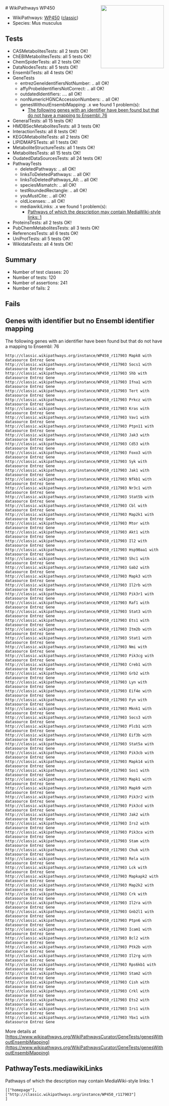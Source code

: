 <img style="float: right; width: 200px" src="https://upload.wikimedia.org/wikipedia/commons/thumb/8/83/Wplogo_with_text_500.png/640px-Wplogo_with_text_500.png" />
# WikiPathways WP450

* WikiPathways: [WP450](https://wikipathways.org/pathways/WP450) ([classic](https://classic.wikipathways.org/instance/WP450))
* Species: Mus musculus
## Tests
* CASMetabolitesTests: all 2 tests OK!
* ChEBIMetabolitesTests: all 5 tests OK!
* ChemSpiderTests: all 2 tests OK!
* DataNodesTests: all 5 tests OK!
* EnsemblTests: all 4 tests OK!
* GeneTests
    * entrezGeneIdentifiersNotNumber: .. all OK!
    * affyProbeIdentifiersNotCorrect: .. all OK!
    * outdatedIdentifiers: .... all OK!
    * nonNumericHGNCAccessionNumbers: .. all OK!
    * genesWithoutEnsemblMapping: .x we found 1 problem(s):
        * [The following genes with an identifier have been found but that do not have a mapping to Ensembl: 76](#c4e543cd)
* GeneralTests: all 15 tests OK!
* HMDBSecMetabolitesTests: all 3 tests OK!
* InteractionTests: all 8 tests OK!
* KEGGMetaboliteTests: all 2 tests OK!
* LIPIDMAPSTests: all 1 tests OK!
* MetaboliteStructureTests: all 1 tests OK!
* MetabolitesTests: all 15 tests OK!
* OudatedDataSourcesTests: all 24 tests OK!
* PathwayTests
    * deletedPathways: .. all OK!
    * linksToDeletedPathways: .. all OK!
    * linksToDeletedPathways_All: .. all OK!
    * speciesMismatch: .. all OK!
    * testRoundedRectangle: .. all OK!
    * youMustCite: .. all OK!
    * oldLicenses: .. all OK!
    * mediawikiLinks: .x we found 1 problem(s):
        * [Pathways of which the description may contain MediaWiki-style links: 1](#da69cf45)
* ProteinsTests: all 2 tests OK!
* PubChemMetabolitesTests: all 3 tests OK!
* ReferencesTests: all 6 tests OK!
* UniProtTests: all 5 tests OK!
* WikidataTests: all 4 tests OK!


## Summary

* Number of test classes: 20
* Number of tests: 120
* Number of assertions: 241
* Number of fails: 2

## Fails

<a name="c4e543cd" />

## Genes with identifier but no Ensembl identifier mapping

The following genes with an identifier have been found but that do not have a mapping to Ensembl: 76
```
http://classic.wikipathways.org/instance/WP450_r117903 Mapk8 with datasource Entrez Gene
http://classic.wikipathways.org/instance/WP450_r117903 Socs1 with datasource Entrez Gene
http://classic.wikipathways.org/instance/WP450_r117903 Shb with datasource Entrez Gene
http://classic.wikipathways.org/instance/WP450_r117903 Ifna1 with datasource Entrez Gene
http://classic.wikipathways.org/instance/WP450_r117903 Tert with datasource Entrez Gene
http://classic.wikipathways.org/instance/WP450_r117903 Prkcz with datasource Entrez Gene
http://classic.wikipathways.org/instance/WP450_r117903 Kras with datasource Entrez Gene
http://classic.wikipathways.org/instance/WP450_r117903 Vav1 with datasource Entrez Gene
http://classic.wikipathways.org/instance/WP450_r117903 Ptpn11 with datasource Entrez Gene
http://classic.wikipathways.org/instance/WP450_r117903 Jak3 with datasource Entrez Gene
http://classic.wikipathways.org/instance/WP450_r117903 Cd53 with datasource Entrez Gene
http://classic.wikipathways.org/instance/WP450_r117903 Foxo3 with datasource Entrez Gene
http://classic.wikipathways.org/instance/WP450_r117903 Syk with datasource Entrez Gene
http://classic.wikipathways.org/instance/WP450_r117903 Jak1 with datasource Entrez Gene
http://classic.wikipathways.org/instance/WP450_r117903 Nfkb1 with datasource Entrez Gene
http://classic.wikipathways.org/instance/WP450_r117903 Nr3c1 with datasource Entrez Gene
http://classic.wikipathways.org/instance/WP450_r117903 Stat5b with datasource Entrez Gene
http://classic.wikipathways.org/instance/WP450_r117903 Cbl with datasource Entrez Gene
http://classic.wikipathways.org/instance/WP450_r117903 Map2k1 with datasource Entrez Gene
http://classic.wikipathways.org/instance/WP450_r117903 Mtor with datasource Entrez Gene
http://classic.wikipathways.org/instance/WP450_r117903 Akt1 with datasource Entrez Gene
http://classic.wikipathways.org/instance/WP450_r117903 Il2 with datasource Entrez Gene
http://classic.wikipathways.org/instance/WP450_r117903 Hsp90aa1 with datasource Entrez Gene
http://classic.wikipathways.org/instance/WP450_r117903 Shc1 with datasource Entrez Gene
http://classic.wikipathways.org/instance/WP450_r117903 Gab2 with datasource Entrez Gene
http://classic.wikipathways.org/instance/WP450_r117903 Mapk3 with datasource Entrez Gene
http://classic.wikipathways.org/instance/WP450_r117903 Il2rb with datasource Entrez Gene
http://classic.wikipathways.org/instance/WP450_r117903 Pik3r1 with datasource Entrez Gene
http://classic.wikipathways.org/instance/WP450_r117903 Raf1 with datasource Entrez Gene
http://classic.wikipathways.org/instance/WP450_r117903 Stat3 with datasource Entrez Gene
http://classic.wikipathways.org/instance/WP450_r117903 Ets1 with datasource Entrez Gene
http://classic.wikipathways.org/instance/WP450_r117903 Itm2b with datasource Entrez Gene
http://classic.wikipathways.org/instance/WP450_r117903 Stat1 with datasource Entrez Gene
http://classic.wikipathways.org/instance/WP450_r117903 Nmi with datasource Entrez Gene
http://classic.wikipathways.org/instance/WP450_r117903 Pik3cg with datasource Entrez Gene
http://classic.wikipathways.org/instance/WP450_r117903 Creb1 with datasource Entrez Gene
http://classic.wikipathways.org/instance/WP450_r117903 Grb2 with datasource Entrez Gene
http://classic.wikipathways.org/instance/WP450_r117903 Lyn with datasource Entrez Gene
http://classic.wikipathways.org/instance/WP450_r117903 Eif4e with datasource Entrez Gene
http://classic.wikipathways.org/instance/WP450_r117903 Fyn with datasource Entrez Gene
http://classic.wikipathways.org/instance/WP450_r117903 Mknk1 with datasource Entrez Gene
http://classic.wikipathways.org/instance/WP450_r117903 Socs3 with datasource Entrez Gene
http://classic.wikipathways.org/instance/WP450_r117903 Plcb1 with datasource Entrez Gene
http://classic.wikipathways.org/instance/WP450_r117903 Eif3b with datasource Entrez Gene
http://classic.wikipathways.org/instance/WP450_r117903 Stat5a with datasource Entrez Gene
http://classic.wikipathways.org/instance/WP450_r117903 Pik3cb with datasource Entrez Gene
http://classic.wikipathways.org/instance/WP450_r117903 Mapk14 with datasource Entrez Gene
http://classic.wikipathways.org/instance/WP450_r117903 Sos1 with datasource Entrez Gene
http://classic.wikipathways.org/instance/WP450_r117903 Mapk1 with datasource Entrez Gene
http://classic.wikipathways.org/instance/WP450_r117903 Mapk9 with datasource Entrez Gene
http://classic.wikipathways.org/instance/WP450_r117903 Pik3r2 with datasource Entrez Gene
http://classic.wikipathways.org/instance/WP450_r117903 Pik3cd with datasource Entrez Gene
http://classic.wikipathways.org/instance/WP450_r117903 Jak2 with datasource Entrez Gene
http://classic.wikipathways.org/instance/WP450_r117903 Irs2 with datasource Entrez Gene
http://classic.wikipathways.org/instance/WP450_r117903 Pik3ca with datasource Entrez Gene
http://classic.wikipathways.org/instance/WP450_r117903 Stam with datasource Entrez Gene
http://classic.wikipathways.org/instance/WP450_r117903 Chuk with datasource Entrez Gene
http://classic.wikipathways.org/instance/WP450_r117903 Rela with datasource Entrez Gene
http://classic.wikipathways.org/instance/WP450_r117903 Lck with datasource Entrez Gene
http://classic.wikipathways.org/instance/WP450_r117903 Mapkapk2 with datasource Entrez Gene
http://classic.wikipathways.org/instance/WP450_r117903 Map2k2 with datasource Entrez Gene
http://classic.wikipathways.org/instance/WP450_r117903 Crk with datasource Entrez Gene
http://classic.wikipathways.org/instance/WP450_r117903 Il2ra with datasource Entrez Gene
http://classic.wikipathways.org/instance/WP450_r117903 Gnb2l1 with datasource Entrez Gene
http://classic.wikipathways.org/instance/WP450_r117903 Ptpn6 with datasource Entrez Gene
http://classic.wikipathways.org/instance/WP450_r117903 Icam1 with datasource Entrez Gene
http://classic.wikipathways.org/instance/WP450_r117903 Bcl2 with datasource Entrez Gene
http://classic.wikipathways.org/instance/WP450_r117903 Ptk2b with datasource Entrez Gene
http://classic.wikipathways.org/instance/WP450_r117903 Il2rg with datasource Entrez Gene
http://classic.wikipathways.org/instance/WP450_r117903 Rps6kb1 with datasource Entrez Gene
http://classic.wikipathways.org/instance/WP450_r117903 Stam2 with datasource Entrez Gene
http://classic.wikipathways.org/instance/WP450_r117903 Cish with datasource Entrez Gene
http://classic.wikipathways.org/instance/WP450_r117903 Crkl with datasource Entrez Gene
http://classic.wikipathways.org/instance/WP450_r117903 Ets2 with datasource Entrez Gene
http://classic.wikipathways.org/instance/WP450_r117903 Irs1 with datasource Entrez Gene
http://classic.wikipathways.org/instance/WP450_r117903 Ybx1 with datasource Entrez Gene
```

More details at [https://www.wikipathways.org/WikiPathwaysCurator/GeneTests/genesWithoutEnsemblMapping](https://www.wikipathways.org/WikiPathwaysCurator/GeneTests/genesWithoutEnsemblMapping)

<a name="da69cf45" />

## PathwayTests.mediawikiLinks

Pathways of which the description may contain MediaWiki-style links: 1
```
[["homepage"],
["http://classic.wikipathways.org/instance/WP450_r117903"]
]
```

